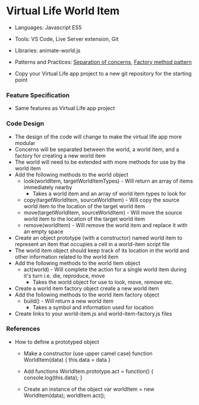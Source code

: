 
# Virtual Life World Item

* Languages: Javascript ES5
* Tools: VS Code, Live Server extension, Git
* Libraries: animate-world.js
* Patterns and Practices: [Separation of concerns](http://brickhousecodecamp.org/wikipedia/separation_of_concerns.html), [Factory method pattern](http://brickhousecodecamp.org/wikipedia/factory_method_pattern.html)

* Copy your Virtual Life app project to a new git repository for the starting point

### Feature Specification

* Same features as Virtual Life app project

### Code Design

* The design of the code will change to make the virtual life app more modular
* Concerns will be separated between the world, a world item, and a factory for creating a new world item
* The world will need to be extended with more methods for use by the world item
* Add the following methods to the world object
	* look(worldItem, targetWorldItemTypes) - Will return an array of items immediately nearby
		* Takes a world item and an array of world item types to look for
	* copy(targetWorldItem, sourceWorldItem) - Will copy the source world item to the location of the target world item
	* move(targetWorldItem, sourceWorldItem) - Will move the source world item to the location of the target world item
	* remove(worldItem) - Will remove the world item and replace it with an empty space
* Create an object prototype (with a constructor) named world item to represent an item that occupies a cell in a world-item script file
* The world item object should keep track of its location in the world and other information related to the world item
* Add the following methods to the world item object
	* act(world) - Will complete the action for a single world item during it's turn i.e. die, reproduce, move
		* Takes the world object for use to look, move, remove etc.
* Create a world item factory object create a new world item
* Add the following methods to the world item factory object
	* build() - Will return a new world item
		* Takes a symbol and information used for location
* Create links to your world-item.js and world-item-factory.js files
		<body>
			<script src="http://brickhousecodecamp.org/educationMaterials/workbenchProjects/phase-i/virtual-life-01-app/animate-world.js"></script>
			<script src="world-item.js"></script>
			<script src="world-item-factory.js"></script>
			<script src="world.js"></script>
			<script>
				animateWorld(world)
			</script>
		</body>

### References

* How to define a prototyped object
	* Make a constructor (use upper camel case)
			function WorldItem(data) { this.data = data }

	* Add functions
			WorldItem.prototype.act = function() {
				console.log(this.data);
			}

	* Create an instance of the object
			var worldItem = new WorldItem(data);
			worldItem.act();